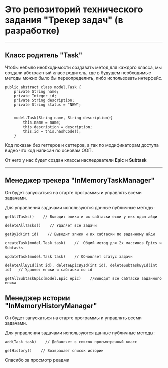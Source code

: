 # Это репозиторий технического задания "Трекер задач" (в разработке)

---
## Класс родитель "Task"
Чтобы небыло необходимости создавать метод для каждого класса, мы создали абстрактный класс родитель, где в будущем
необходимые методы можно было бы переопределить, либо использовать интерфейс.
```
public abstract class model.Task {
    private String name;
    private Integer id;
    private String description;
    private String status = "NEW";


    model.Task(String name, String description){
        this.name = name;
        this.description = description;
        this.id = this.hashCode();
    }
```
Код показан без геттеров и сеттеров, а так по модификаторам доступа видно что код написан по основам ООП.

От него у нас будет создан классы наследователи __Epic__ и __Subtask__

---
## Менеджер трекера "InMemoryTaskManager"
Он будет запускаться на старте программы и управлять всеми задачами.

Для управления задачами используются данные публичные методы:
```
getAllTasks()    // Выводит эпики и их сабтаски если у них один айди

deleteAllTasks()    // Удаляет все задачи

getById(int id)    // Выводит эпики и их сабтаски по заданному айди

createTask(model.Task task)    //  Общий метод для 2х массивов Epics и Subtasks

updateTask(model.Task task)    // Обновляет статус задачи

deleteAllById(int id), deleteEpicById(int id), deleteSubtaskById(int id)   // Удаляет епики и сабтаски по id

getAllSubtaskEpic(model.Epic epic)    //Выводит все сабтаски заданного епика
```
## Менеджер истории "InMemoryHistoryManager"
Он будет запускаться на старте программы и управлять всеми задачами.

Для управления задачами используются данные публичные методы:
```
add(Task task)    // Добавляет в список просмотренный класс

getHistory()    // Возвращает список истории 

```
Спасибо за просмотр реадми
